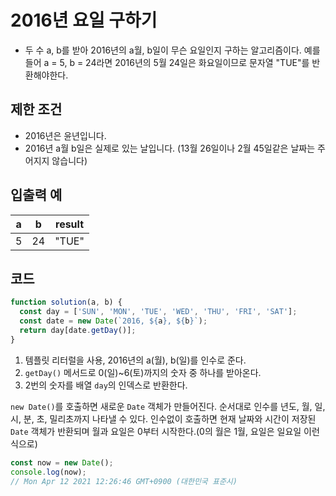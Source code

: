 # 2016년 요일 구하기

- 두 수 a, b를 받아 2016년의 a월, b일이 무슨 요일인지 구하는 알고리즘이다. 예를 들어 a = 5, b = 24라면 2016년의 5월 24일은 화요일이므로 문자열 "TUE"를 반환해야한다.

## 제한 조건

- 2016년은 윤년입니다.
- 2016년 a월 b일은 실제로 있는 날입니다. (13월 26일이나 2월 45일같은 날짜는 주어지지 않습니다)

## 입출력 예

| a   | b   | result |
| --- | --- | ------ |
| 5   | 24  | "TUE"  |

## 코드

```js
function solution(a, b) {
  const day = ['SUN', 'MON', 'TUE', 'WED', 'THU', 'FRI', 'SAT'];
  const date = new Date(`2016, ${a}, ${b}`);
  return day[date.getDay()];
}
```

1. 템플릿 리터럴을 사용, 2016년의 a(월), b(일)를 인수로 준다.
2. `getDay()` 메서드로 0(일)~6(토)까지의 숫자 중 하나를 받아온다.
3. 2번의 숫자를 배열 `day`의 인덱스로 반환한다.

`new Date()`를 호출하면 새로운 `Date` 객체가 만들어진다. 순서대로 인수를 년도, 월, 일, 시, 분, 초, 밀리초까지 나타낼 수 있다. 인수없이 호출하면 현재 날짜와 시간이 저장된 `Date` 객체가 반환되며 월과 요일은 0부터 시작한다.(0의 월은 1월, 요일은 일요일 이런식으로)

```js
const now = new Date();
console.log(now);
// Mon Apr 12 2021 12:26:46 GMT+0900 (대한민국 표준시)
```
